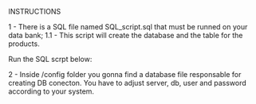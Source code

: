 INSTRUCTIONS

1 - There is a SQL file named SQL_script.sql that must be runned on your data bank;
    1.1 - This script will create the database and the table for the products.

Run the SQL scrpt below:

2 - Inside /config folder you gonna find a database file responsable for creating DB conecton. You have to adjust server, db, user and password according to your system. 
